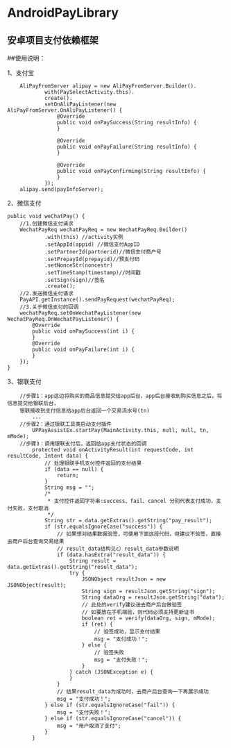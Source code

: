 # AndroidPayLibrary

## 安卓项目支付依赖框架

##使用说明：

1、支付宝

        AliPayFromServer alipay = new AliPayFromServer.Builder().
                with(PaySelectActivity.this).
                create().
                setOnAliPayListener(new AliPayFromServer.OnAliPayListener() {
                    @Override
                    public void onPaySuccess(String resultInfo) {
                    }

                    @Override
                    public void onPayFailure(String resultInfo) {
                    }

                    @Override
                    public void onPayConfirmimg(String resultInfo) {
                    }
                });
        alipay.send(payInfoServer);

2、微信支付

    public void weChatPay() {
        //1.创建微信支付请求
        WechatPayReq wechatPayReq = new WechatPayReq.Builder()
                .with(this) //activity实例
                .setAppId(appid) //微信支付AppID
                .setPartnerId(partnerid)//微信支付商户号
                .setPrepayId(prepayid)//预支付码
                .setNonceStr(noncestr)
                .setTimeStamp(timestamp)//时间戳
                .setSign(sign)//签名
                .create();
        //2.发送微信支付请求
        PayAPI.getInstance().sendPayRequest(wechatPayReq);
        //3.关于微信支付的回调
        wechatPayReq.setOnWechatPayListener(new WechatPayReq.OnWechatPayListener() {
            @Override
            public void onPaySuccess(int i) {
            }
            @Override
            public void onPayFailure(int i) {
            }
        });
    }

3、银联支付

        //步骤1：app这边将购买的商品信息提交给app后台，app后台接收到购买信息之后，将信息提交给银联后台，
        银联接收到支付信息给app后台返回一个交易流水号(tn)
            ...
        //步骤2：通过银联工具类启动支付插件
            UPPayAssistEx.startPay(MainActivity.this, null, null, tn, mMode);
        //步骤3：调用银联支付后，返回给app支付状态的回调
            protected void onActivityResult(int requestCode, int resultCode, Intent data) {
                // 处理银联手机支付控件返回的支付结果
                if (data == null) {
                    return;
                }
                String msg = "";
                /*
                 * 支付控件返回字符串:success、fail、cancel 分别代表支付成功，支付失败，支付取消
                 */
                String str = data.getExtras().getString("pay_result");
                if (str.equalsIgnoreCase("success")) {
                    // 如果想对结果数据验签，可使用下面这段代码，但建议不验签，直接去商户后台查询交易结果
                    // result_data结构见c）result_data参数说明
                    if (data.hasExtra("result_data")) {
                        String result = data.getExtras().getString("result_data");
                        try {
                            JSONObject resultJson = new JSONObject(result);
                            String sign = resultJson.getString("sign");
                            String dataOrg = resultJson.getString("data");
                            // 此处的verify建议送去商户后台做验签
                            // 如要放在手机端验，则代码必须支持更新证书
                            boolean ret = verify(dataOrg, sign, mMode);
                            if (ret) {
                                // 验签成功，显示支付结果
                                msg = "支付成功！";
                            } else {
                                // 验签失败
                                msg = "支付失败！";
                            }
                        } catch (JSONException e) {
                        }
                    }
                    // 结果result_data为成功时，去商户后台查询一下再展示成功
                    msg = "支付成功！";
                } else if (str.equalsIgnoreCase("fail")) {
                    msg = "支付失败！";
                } else if (str.equalsIgnoreCase("cancel")) {
                    msg = "用户取消了支付";
                }
            }